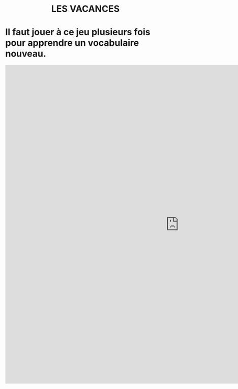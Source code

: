 <h1 align="center">
  <b style="color:dark green;">LES VACANCES</b><br>
</h1>

<h1 align="left">
  <b style="color:dark green;">Il faut jouer à ce jeu plusieurs fois pour apprendre un vocabulaire nouveau.</b><br>
</h1>
<iframe src="https://h5p.org/h5p/embed/405248" width="1090" height="1001" frameborder="0" allowfullscreen="allowfullscreen"></iframe><script src="https://h5p.org/sites/all/modules/h5p/library/js/h5p-resizer.js" charset="UTF-8"></script>
